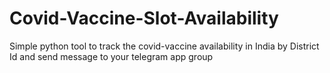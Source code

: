 # Covid-Vaccine-Slot-Availability
Simple python tool to track the covid-vaccine availability in India by District Id and send message to your telegram app group 
